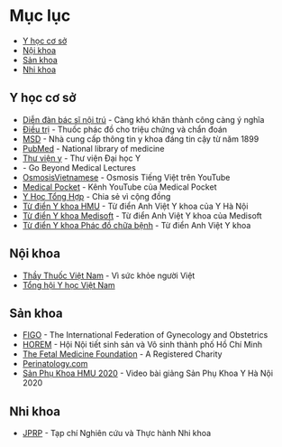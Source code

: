 # Mục lục

- [Y học cơ sở](#y-học-cơ-sở)
- [Nội khoa](#nội-khoa)
- [Sản khoa](#sản-khoa)
- [Nhi khoa](#nhi-khoa)

## Y học cơ sở

- [Diễn đàn bác sĩ nội trú](https://bacsinoitru.vn) - Càng khó khăn thành công càng ý nghĩa
- [Điều trị](https://www.dieutri.vn) - Thuốc phác đồ cho triệu chứng và chẩn đoán
- [MSD](https://www.msdmanuals.com/vi) - Nhà cung cấp thông tin y khoa đáng tin cậy từ năm 1899
- [PubMed](https://pubmed.ncbi.nlm.nih.gov) - National library of medicine
- [Thư viện y](https://thuvieny.com) - Thư viện Đại học Y
- [](https://www.osmosis.org) - Go Beyond Medical Lectures
- [OsmosisVietnamese](https://www.youtube.com/channel/UCj4fwpXgw-jyiZ4TPAdChbw) - Osmosis Tiếng Việt trên YouTube
- [Medical Pocket](https://www.youtube.com/channel/UCzfNqeN-7MKWWVuKL3y7fRw) - Kênh YouTube của Medical Pocket
- [Y Học Tổng Hợp](https://yhoctonghop.vn) - Chia sẻ vì cộng đồng
- [Từ điển Y khoa HMU](https://hmu.edu.vn/news/dict.aspx) - Từ điển Anh Việt Y khoa của Y Hà Nội
- [Từ điển Y khoa Medisoft](http://medisoft.com.vn/medic.asp) - Từ điển Anh Việt Y khoa của Medisoft
- [Từ điển Y khoa Phác đồ chữa bệnh](https://phacdochuabenh.com/tu-dien-y-hoc/tratu.php) - Từ điển Anh Việt Y khoa

## Nội khoa

- [Thầy Thuốc Việt Nam](https://thaythuocvietnam.vn) - Vì sức khỏe người Việt
- [Tổng hội Y học Việt Nam](http://tonghoiyhoc.vn)

## Sản khoa

- [FIGO](https://www.figo.org) - The International Federation of Gynecology and Obstetrics
- [HOREM](http://hosrem.org.vn) - Hội Nội tiết sinh sản và Vô sinh thành phố Hồ Chí Minh
- [The Fetal Medicine Foundation](https://fetalmedicine.org) - A Registered Charity
- [Perinatology.com](http://perinatology.com)
- [Sản Phụ Khoa HMU 2020](https://youtube.com/playlist?list=PLL1t1-UomvZ_LTucKsiTVLxU0_IStehl4) - Video bài giảng Sản Phụ Khoa Y Hà Nội 2020

## Nhi khoa

- [JPRP](https://jprp.vn/index.php/JPRP) - Tạp chí Nghiên cứu và Thực hành Nhi khoa
